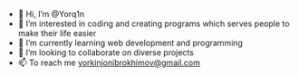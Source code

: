 - 👋 Hi, I’m @Yorq1n
- 👀 I’m interested in coding and creating programs which serves people to make their life easier
- 🌱 I’m currently learning web development and programming
- 💞️ I’m looking to collaborate on diverse projects
- 📫 To reach me yorkinjonibrokhimov@gmail.com

<!---
Yorq1n/Yorq1n is a ✨ special ✨ repository because its `README.md` (this file) appears on your GitHub profile.
You can click the Preview link to take a look at your changes.
--->
